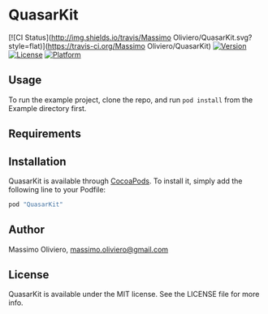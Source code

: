 # QuasarKit

[![CI Status](http://img.shields.io/travis/Massimo Oliviero/QuasarKit.svg?style=flat)](https://travis-ci.org/Massimo Oliviero/QuasarKit)
[![Version](https://img.shields.io/cocoapods/v/QuasarKit.svg?style=flat)](http://cocoapods.org/pods/QuasarKit)
[![License](https://img.shields.io/cocoapods/l/QuasarKit.svg?style=flat)](http://cocoapods.org/pods/QuasarKit)
[![Platform](https://img.shields.io/cocoapods/p/QuasarKit.svg?style=flat)](http://cocoapods.org/pods/QuasarKit)

## Usage

To run the example project, clone the repo, and run `pod install` from the Example directory first.

## Requirements

## Installation

QuasarKit is available through [CocoaPods](http://cocoapods.org). To install
it, simply add the following line to your Podfile:

```ruby
pod "QuasarKit"
```

## Author

Massimo Oliviero, massimo.oliviero@gmail.com

## License

QuasarKit is available under the MIT license. See the LICENSE file for more info.
